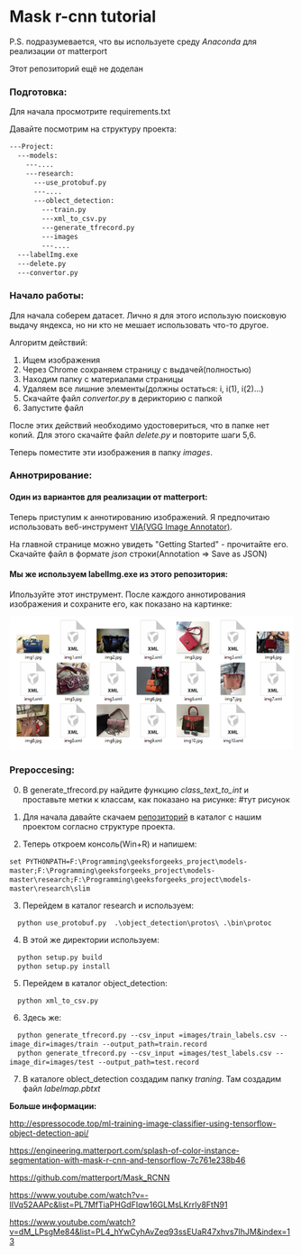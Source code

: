 # Mask r-cnn tutorial #
P.S. подразумевается, что вы используете среду *Anaconda* для реализации от matterport

Этот репозиторий ещё не доделан

### Подготовка: ###

Для начала просмотрите requirements.txt

Давайте посмотрим на структуру проекта:

```
---Project:
  ---models:
    ---....
    ---research:
      ---use_protobuf.py
      ---....
      ---oblect_detection:
        ---train.py
        ---xml_to_csv.py
        ---generate_tfrecord.py
        ---images
        ---....
  ---labelImg.exe
  ---delete.py
  ---convertor.py
```
  

### Начало работы: ###

Для начала соберем датасет. Лично я для этого использую поисковую выдачу яндекса, но ни кто не мешает использовать что-то другое.

Алгоритм действий:
1) Ищем изображения
2) Через Chrome сохраняем страницу с выдачей(полностью)
3) Находим папку с материалами страницы
4) Удаляем все лишние элементы(должны остаться: i, i(1), i(2)...)
5) Скачайте файл *convertor.py* в дерикторию с папкой
6) Запустите файл

После этих действий необходимо удостовериться, что в папке нет копий. Для этого скачайте файл *delete.py* и повторите шаги 5,6.

Теперь поместите эти изображения в папку _images_.

### Аннотрирование: ###

#### Один из вариантов для реализации от matterport: ####

Теперь приступим к аннотированию изображений. Я предпочитаю использовать веб-инструмент [VIA(VGG Image Annotator)](https://www.cs.bgu.ac.il/~drobya/annotation.html).

На главной странице можно увидеть "Getting Started" - прочитайте его. Скачайте файл в формате *json* строки(Annotation => Save as JSON)

#### Мы же используем labelImg.exe из этого репозитория: ####

Ипользуйте этот инструмент. После каждого аннотирования изображения и сохраните его, как показано на картинке:

![Image alt](https://github.com/Lednik7/Mask-r-cnn/raw/master/images/Screenshot_6.png)

### Prepoccesing: ###

0) В generate_tfrecord.py найдите функцию _class_text_to_int_ и проставьте метки к классам, как показано на рисунке:
#тут рисунок

1) Для начала давайте скачаем [репозиторий](https://github.com/tensorflow/models) в каталог с нашим проектом согласно структуре проекта.

2) Теперь откроем консоль(Win+R) и напишем:
```
set PYTHONPATH=F:\Programming\geeksforgeeks_project\models-master;F:\Programming\geeksforgeeks_project\models-master\research;F:\Programming\geeksforgeeks_project\models-master\research\slim
```

3) Перейдем в каталог research и используем:
```
  python use_protobuf.py  .\object_detection\protos\ .\bin\protoc
```
4) В этой же директории используем:
```
  python setup.py build
  python setup.py install
```
5) Перейдем в каталог object_detection:
```
  python xml_to_csv.py
```
6) Здесь же:
```
  python generate_tfrecord.py --csv_input =images/train_labels.csv --image_dir=images/train --output_path=train.record
  python generate_tfrecord.py --csv_input =images/test_labels.csv --image_dir=images/test --output_path=test.record
```
7) В каталоге oblect_detection создадим папку _traning_. Там создадим файл _labelmap.pbtxt_

**Больше информации:**

http://espressocode.top/ml-training-image-classifier-using-tensorflow-object-detection-api/

https://engineering.matterport.com/splash-of-color-instance-segmentation-with-mask-r-cnn-and-tensorflow-7c761e238b46

https://github.com/matterport/Mask_RCNN

https://www.youtube.com/watch?v=-lIVq52AAPc&list=PL7MfTiaPHGdFIqw16GLMsLKrrly8FtN91

https://www.youtube.com/watch?v=dM_LPsgMe84&list=PL4_hYwCyhAvZeq93ssEUaR47xhvs7IhJM&index=13
